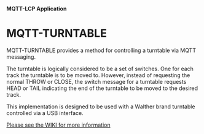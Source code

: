 #### MQTT-LCP Application

# MQTT-TURNTABLE

MQTT-TURNTABLE provides a method for controlling a turntable via MQTT messaging.

The turntable is logically considered to be a set of switches. One for each track the turntable is to be moved to.  However, instead of requesting the normal THROW or CLOSE, the switch message for a turntable requests HEAD or TAIL indicating the end of the turntable to be moved to the desired track.

This implementation is designed to be used with a Walther brand turntable controlled via a USB interface.


[Please see the WIKI for more information](https://github.com/rphughespa/mqtt-lcp/wiki)
